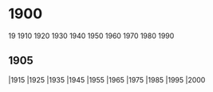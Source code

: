 # 1900

19
1910
1920
1930
1940
1950
1960
1970
1980
1990

1905
-----
  |1915
  |1925
  |1935
  |1945
  |1955
  |1965
  |1975
  |1985
  |1995
  |2000
  
